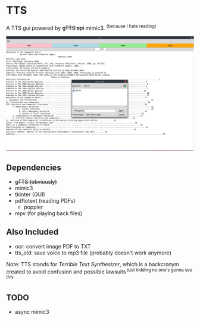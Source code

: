 # TTS

A TTS gui powered by ~~gTTS api~~ mimic3.
<sup>(because I hate reading)</sup>

![tts gui](tts.png)

## Dependencies

- ~~gTTS (obviously)~~
- mimic3
- tkinter (GUI)
- pdftotext (reading PDFs)
  - poppler
- mpv (for playing back files)

## Also Included

- ocr: convert image PDF to TXT
- tts_old: save voice to mp3 file (probably doesn't work anymore)

Note: TTS stands for _Terrible Text Synthesizer_, which is a backcronym created to avoid confusion and possible lawsuits <sup>just kidding no one's gonna see this</sup>

## TODO
- async mimic3